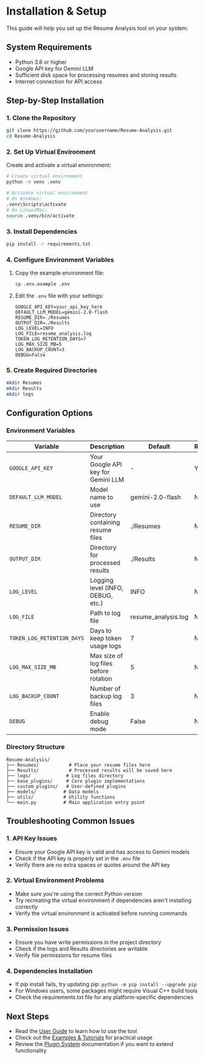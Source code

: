 # Installation & Setup

This guide will help you set up the Resume Analysis tool on your system.

## System Requirements

- Python 3.8 or higher
- Google API key for Gemini LLM
- Sufficient disk space for processing resumes and storing results
- Internet connection for API access

## Step-by-Step Installation

### 1. Clone the Repository

```bash
git clone https://github.com/yourusername/Resume-Analysis.git
cd Resume-Analysis
```

### 2. Set Up Virtual Environment

Create and activate a virtual environment:

```bash
# Create virtual environment
python -m venv .venv

# Activate virtual environment
# On Windows:
.venv\Scripts\activate
# On Linux/Mac:
source .venv/bin/activate
```

### 3. Install Dependencies

```bash
pip install -r requirements.txt
```

### 4. Configure Environment Variables

1. Copy the example environment file:
   ```bash
   cp .env.example .env
   ```

2. Edit the `.env` file with your settings:
   ```env
   GOOGLE_API_KEY=your_api_key_here
   DEFAULT_LLM_MODEL=gemini-2.0-flash
   RESUME_DIR=./Resumes
   OUTPUT_DIR=./Results
   LOG_LEVEL=INFO
   LOG_FILE=resume_analysis.log
   TOKEN_LOG_RETENTION_DAYS=7
   LOG_MAX_SIZE_MB=5
   LOG_BACKUP_COUNT=3
   DEBUG=False
   ```

### 5. Create Required Directories

```bash
mkdir Resumes
mkdir Results
mkdir logs
```

## Configuration Options

### Environment Variables

| Variable | Description | Default | Required |
|----------|-------------|---------|----------|
| `GOOGLE_API_KEY` | Your Google API key for Gemini LLM | - | Yes |
| `DEFAULT_LLM_MODEL` | Model name to use | gemini-2.0-flash | No |
| `RESUME_DIR` | Directory containing resume files | ./Resumes | No |
| `OUTPUT_DIR` | Directory for processed results | ./Results | No |
| `LOG_LEVEL` | Logging level (INFO, DEBUG, etc.) | INFO | No |
| `LOG_FILE` | Path to log file | resume_analysis.log | No |
| `TOKEN_LOG_RETENTION_DAYS` | Days to keep token usage logs | 7 | No |
| `LOG_MAX_SIZE_MB` | Max size of log files before rotation | 5 | No |
| `LOG_BACKUP_COUNT` | Number of backup log files | 3 | No |
| `DEBUG` | Enable debug mode | False | No |

### Directory Structure

```
Resume-Analysis/
├── Resumes/           # Place your resume files here
├── Results/           # Processed results will be saved here
├── logs/             # Log files directory
├── base_plugins/     # Core plugin implementations
├── custom_plugins/   # User-defined plugins
├── models/          # Data models
├── utils/           # Utility functions
└── main.py          # Main application entry point
```

## Troubleshooting Common Issues

### 1. API Key Issues

- Ensure your Google API key is valid and has access to Gemini models
- Check if the API key is properly set in the `.env` file
- Verify there are no extra spaces or quotes around the API key

### 2. Virtual Environment Problems

- Make sure you're using the correct Python version
- Try recreating the virtual environment if dependencies aren't installing correctly
- Verify the virtual environment is activated before running commands

### 3. Permission Issues

- Ensure you have write permissions in the project directory
- Check if the logs and Results directories are writable
- Verify file permissions for resume files

### 4. Dependencies Installation

- If pip install fails, try updating pip: `python -m pip install --upgrade pip`
- For Windows users, some packages might require Visual C++ build tools
- Check the requirements.txt file for any platform-specific dependencies

## Next Steps

- Read the [User Guide](User-Guide) to learn how to use the tool
- Check out the [Examples & Tutorials](Examples-and-Tutorials) for practical usage
- Review the [Plugin System](Plugin-System) documentation if you want to extend functionality 